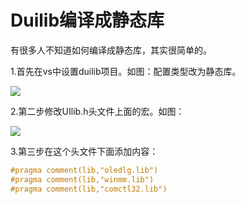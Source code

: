 # Duilib编译成静态库

有很多人不知道如何编译成静态库，其实很简单的。

1.首先在vs中设置duilib项目。如图：配置类型改为静态库。

![](https://github.com/ashenone0917/image/blob/main/wx_20210416162510.png)

2.第二步修改UIlib.h头文件上面的宏。如图：

![](https://github.com/ashenone0917/image/blob/main/wx_20210416162458.png)

3.第三步在这个头文件下面添加内容：
```cpp
#pragma comment(lib,"oledlg.lib")
#pragma comment(lib,"winmm.lib")
#pragma comment(lib,"comctl32.lib") 
```
